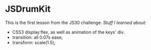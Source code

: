 # JSDrumKit

This is the first lesson from the JS30 challenge.
*Stuff I learned about:*

- CSS3 display:flex, as well as animation of the keys' div.
- transition: all 0.07s ease;
- transform: scale(1.5);